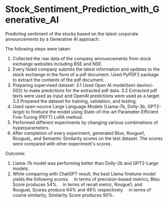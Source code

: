 # Stock_Sentiment_Prediction_with_Generative_AI
Predicting sentiment of the stocks based on the latest corporate announcements by a Generative AI approach.

The following steps were taken:
1. Collected the raw data of the company announcements from stock exchange websites including BSE and NSE.
2. Every listed company submits the latest information and updates to the stock exchange in the form of a pdf document. Used PyPDF2 package to extract the contents of the pdf document.
3. Preparing supervised dataset:
3.1 Used Open AI model(text-davinci-002) to make predictions for the extracted pdf data.
3.2 Extracted pdf texts were used as input and OpenAI predictions were used as a target.
3.3 Prepared the dataset for training, validation, and testing. 
4. Used open-source Large Language Models (Llama-7b, Dolly-3b, GPT2-large) to finetune the model using State-of-the-art Parameter-Efficient Fine-Tuning (PEFT) LoRA method.
5. Performed different experiments by changing various combinations of hyperparameters.
6. After completion of every experiment, generated Blue, Rougue1, RougueL, and Semantic Similarity scores on the test dataset. The scores were compared with other experiment's scores.

Outcome:
1. Llama-7b model was performing better than Dolly-3b and GPT2-Large models.
2. While comparing with ChatGPT result, the best Llama finetune model yields the following scores.
   In terms of precision-based metrics, Bleu Score produces 54%.
   in terms of recall metric, Rougue1, and RougueL Scores produce 64% and 49% respectively.
   in terms of cosine similarity, Similarity Score produces 90%.
